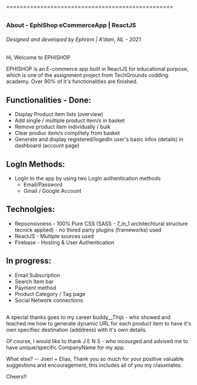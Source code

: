 ###### =================================================

### About - EphiShop eCommerceApp | ReactJS

###### Designed and developed by Ephrem | A'dam, NL - 2021

## 

Hi, Welcome to EPHISHOP

EPHISHOP is an E-commerce app built in ReactJS for educational purpose, which is one of the assignment project from TechGrounds codding academy.
Over 90% of it's functionalities are finished.

## Functionalities - Done:

- Display Product item lists (overview)
- Add single / multiple product item/s in basket
- Remove product item individually / bulk
- Clear produc item/s complitely from basket
- Generate and display registered/logedIn user's basic infos (details) in dashboard (account page)

## LogIn Methods:

- LogIn to the app by using two LogIn authentication methods
  - Email/Password
  - Gmail / Google Account

## Technolgies:

- Repsonsivness - 100% Pure CSS (SASS - 7_in_1 architechtural structure tecnick applied) - no thired party plugins (frameworks) used
- ReactJS - Multiple sources used
- Firebase - Hosting & User Authentication


## In progress:

- Email Subscription
- Search Item bar
- Payment method
- Product Category / Tag page
- Social Network connections
## 
A special thanks goes to my career buddy\_\_Thijs - who showed and teached me how to generate dynamic URL for each product item to have it's own specifiec destination (adddress) with it's own details.

Of course, I would like to thank J E N S - who incourged and advised me to have unique/specific CompanyName for my app.

What else? -- Joeri + Elias, Thank you so much for your positive valuable suggestions and encouragement, this includes all of you my classmates.

Cheers!!

